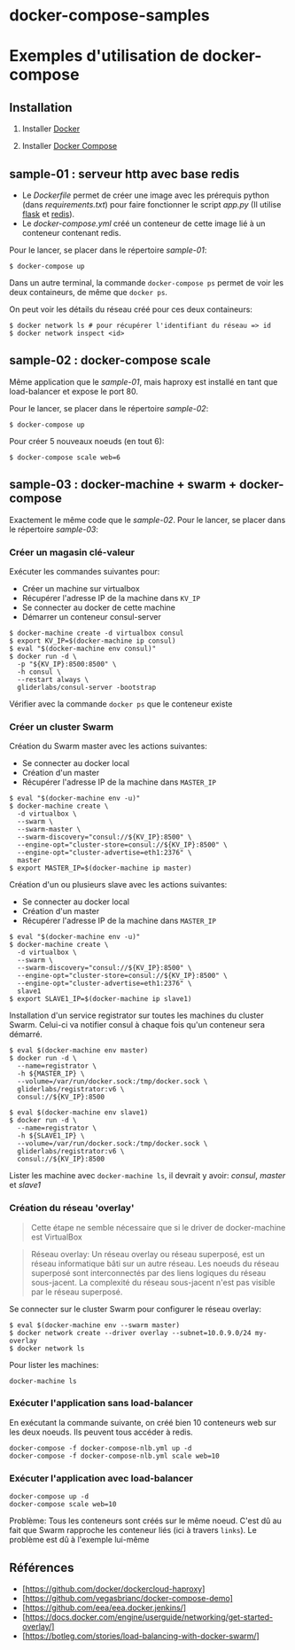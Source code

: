 # docker-compose-samples

Exemples d'utilisation de docker-compose
========================================

Installation
------------

1. Installer [Docker](https://docs.docker.com/engine/installation/)

1. Installer [Docker Compose](https://docs.docker.com/compose/install/)

sample-01 : serveur http avec base redis
----------------------------------------

* Le _Dockerfile_ permet de créer une image avec les prérequis python (dans
  _requirements.txt_) pour faire fonctionner le script _app.py_ (Il utilise
  [flask](http://flask.pocoo.org/) et
  [redis](https://pypi.python.org/pypi/redis)).
* Le _docker-compose.yml_ créé un conteneur de cette image lié à un conteneur
contenant redis.

Pour le lancer, se placer dans le répertoire _sample-01_:

```
$ docker-compose up
```

Dans un autre terminal, la commande `docker-compose ps` permet de voir les deux
containeurs, de même que `docker ps`.

On peut voir les détails du réseau créé pour ces deux containeurs:

```
$ docker network ls # pour récupérer l'identifiant du réseau => id
$ docker network inspect <id>
```

sample-02 : docker-compose scale
--------------------------------

Même application que le _sample-01_, mais haproxy est installé en tant que
load-balancer et expose le port 80.

Pour le lancer, se placer dans le répertoire _sample-02_:

```
$ docker-compose up
```

Pour créer 5 nouveaux noeuds (en tout 6):

```
$ docker-compose scale web=6
```

sample-03 : docker-machine + swarm + docker-compose
---------------------------------------------------

Exactement le même code que le _sample-02_. Pour le lancer, se placer dans le
répertoire _sample-03_:

### Créer un magasin clé-valeur

Exécuter les commandes suivantes pour:
- Créer un machine sur virtualbox
- Récupérer l'adresse IP de la machine dans `KV_IP`
- Se connecter au docker de cette machine
- Démarrer un conteneur consul-server

```
$ docker-machine create -d virtualbox consul
$ export KV_IP=$(docker-machine ip consul)
$ eval "$(docker-machine env consul)"
$ docker run -d \
  -p "${KV_IP}:8500:8500" \
  -h consul \
  --restart always \
  gliderlabs/consul-server -bootstrap
```

Vérifier avec la commande `docker ps` que le conteneur existe

### Créer un cluster Swarm

Création du Swarm master avec les actions suivantes:
- Se connecter au docker local
- Création d'un master
- Récupérer l'adresse IP de la machine dans `MASTER_IP`

```
$ eval "$(docker-machine env -u)"
$ docker-machine create \
  -d virtualbox \
  --swarm \
  --swarm-master \
  --swarm-discovery="consul://${KV_IP}:8500" \
  --engine-opt="cluster-store=consul://${KV_IP}:8500" \
  --engine-opt="cluster-advertise=eth1:2376" \
  master
$ export MASTER_IP=$(docker-machine ip master)
```

Création d'un ou plusieurs slave avec les actions suivantes:
- Se connecter au docker local
- Création d'un master
- Récupérer l'adresse IP de la machine dans `MASTER_IP`

```
$ eval "$(docker-machine env -u)"
$ docker-machine create \
  -d virtualbox \
  --swarm \
  --swarm-discovery="consul://${KV_IP}:8500" \
  --engine-opt="cluster-store=consul://${KV_IP}:8500" \
  --engine-opt="cluster-advertise=eth1:2376" \
  slave1
$ export SLAVE1_IP=$(docker-machine ip slave1)
```

Installation d'un service registrator sur toutes les machines du cluster Swarm.
Celui-ci va notifier consul à chaque fois qu'un conteneur sera démarré.

```
$ eval $(docker-machine env master)
$ docker run -d \
  --name=registrator \
  -h ${MASTER_IP} \
  --volume=/var/run/docker.sock:/tmp/docker.sock \
  gliderlabs/registrator:v6 \
  consul://${KV_IP}:8500

$ eval $(docker-machine env slave1)
$ docker run -d \
  --name=registrator \
  -h ${SLAVE1_IP} \
  --volume=/var/run/docker.sock:/tmp/docker.sock \
  gliderlabs/registrator:v6 \
  consul://${KV_IP}:8500
```

Lister les machine avec `docker-machine ls`, il devrait y avoir: _consul_,
_master_ et _slave1_

### Création du réseau 'overlay'

> Cette étape ne semble nécessaire que si le driver de docker-machine est
VirtualBox

> Réseau overlay: Un réseau overlay ou réseau superposé, est un réseau
informatique bâti sur un autre réseau. Les noeuds du réseau superposé sont
interconnectés par des liens logiques du réseau sous-jacent. La complexité du
réseau sous-jacent n'est pas visible par le réseau superposé.

Se connecter sur le cluster Swarm pour configurer le réseau overlay:

```
$ eval $(docker-machine env --swarm master)
$ docker network create --driver overlay --subnet=10.0.9.0/24 my-overlay
$ docker network ls
```

Pour lister les machines:

```
docker-machine ls
```

### Exécuter l'application sans load-balancer

En exécutant la commande suivante, on créé bien 10 conteneurs web sur les deux
noeuds. Ils peuvent tous accéder à redis.

```
docker-compose -f docker-compose-nlb.yml up -d
docker-compose -f docker-compose-nlb.yml scale web=10
```

### Exécuter l'application avec load-balancer

```
docker-compose up -d
docker-compose scale web=10
```



Problème: Tous les conteneurs sont créés sur le même noeud. C'est dû au fait que Swarm rapproche les conteneur liés (ici à travers `links`). Le problème est dû à l'exemple lui-même

Références
----------

* [https://github.com/docker/dockercloud-haproxy]
* [https://github.com/vegasbrianc/docker-compose-demo]
* [https://github.com/eea/eea.docker.jenkins/]
* [https://docs.docker.com/engine/userguide/networking/get-started-overlay/]
* [https://botleg.com/stories/load-balancing-with-docker-swarm/]
